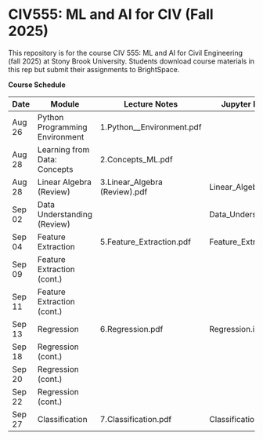 # CIV555: ML and AI for CIV (Fall 2025)
This repository is for the course CIV 555: ML and AI for Civil Engineering (fall 2025) at Stony Brook University. Students download course materials in this rep but submit their assignments to BrightSpace.


**Course Schedule**

|Date          |Module       |Lecture Notes    |Jupyter Notebooks   |
|---------------|-------------|-----------------|--------------------|
|Aug 26      |Python Programming Environment | 1.Python__Environment.pdf|
|Aug 28      |Learning from Data: Concepts    | 2.Concepts_ML.pdf
|Aug 28      |Linear Algebra (Review)        | 3.Linear_Algebra (Review).pdf            |Linear_Algebra.ipynb
|Sep 02    |Data Understanding (Review)|  |Data_Understanding.ipynb|
|Sep 04    |Feature Extraction            |5.Feature_Extraction.pdf|Feature_Extraction.ipynb|
|Sep 09    |Feature Extraction (cont.) 
|Sep 11    |Feature Extraction (cont.)
|Sep 13    |Regression              |6.Regression.pdf|Regression.ipynb|
|Sep 18    |Regression (cont.)      |
|Sep 20    |Regression (cont.) 
|Sep 22    |Regression (cont.) 
|Sep 27    |Classification          |7.Classification.pdf|Classification.ipynb|

